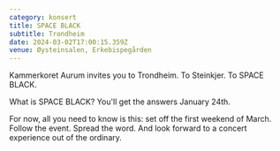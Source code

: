```yaml
---
category: konsert
title: SPACE BLACK
subtitle: Trondheim
date: 2024-03-02T17:00:15.359Z
venue: Øysteinsalen, Erkebispegården
---
```

K﻿ammerkoret Aurum invites you to Trondheim. To Steinkjer. To SPACE BLACK.

W﻿hat is SPACE BLACK? You'll get the answers January 24th.

For now, all you need to know is this: set off the first weekend of March. Follow the event. Spread the word. And look forward to a concert experience out of the ordinary.